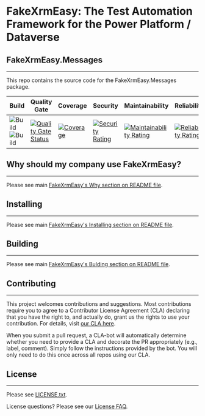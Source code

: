 ﻿
# FakeXrmEasy: The Test Automation Framework for the Power Platform / Dataverse

## FakeXrmEasy.Messages
--------------------------------------------------
This repo contains the source code for the FakeXrmEasy.Messages package. 


|Build|Quality Gate|Coverage|Security|Maintainability|Reliability|
|-----| ---------- | ------ | ------ | ------------- | --------- |
|![Build](https://github.com/DynamicsValue/fake-xrm-easy-messages/workflows/CI-2x/badge.svg)![Build](https://github.com/DynamicsValue/fake-xrm-easy-messages/workflows/CI-3x/badge.svg)|[![Quality Gate Status](https://sonarcloud.io/api/project_badges/measure?project=DynamicsValue_fake-xrm-easy-messages&metric=alert_status&token=769306fc6d781064d79f05f556c317dc81dff148)](https://sonarcloud.io/summary/new_code?id=DynamicsValue_fake-xrm-easy-messages)|[![Coverage](https://sonarcloud.io/api/project_badges/measure?project=DynamicsValue_fake-xrm-easy-messages&metric=coverage&token=769306fc6d781064d79f05f556c317dc81dff148)](https://sonarcloud.io/summary/new_code?id=DynamicsValue_fake-xrm-easy-messages)|[![Security Rating](https://sonarcloud.io/api/project_badges/measure?project=DynamicsValue_fake-xrm-easy-messages&metric=security_rating&token=769306fc6d781064d79f05f556c317dc81dff148)](https://sonarcloud.io/summary/new_code?id=DynamicsValue_fake-xrm-easy-messages)|[![Maintainability Rating](https://sonarcloud.io/api/project_badges/measure?project=DynamicsValue_fake-xrm-easy-messages&metric=sqale_rating&token=769306fc6d781064d79f05f556c317dc81dff148)](https://sonarcloud.io/summary/new_code?id=DynamicsValue_fake-xrm-easy-messages)|[![Reliability Rating](https://sonarcloud.io/api/project_badges/measure?project=DynamicsValue_fake-xrm-easy-messages&metric=reliability_rating&token=769306fc6d781064d79f05f556c317dc81dff148)](https://sonarcloud.io/summary/new_code?id=DynamicsValue_fake-xrm-easy-messages)|

## Why should my company use FakeXrmEasy? 
--------------------------------------------------

Please see main [FakeXrmEasy's Why section on README file](https://github.com/DynamicsValue/fake-xrm-easy#readme).
 

## Installing
-----------------------------------------------

Please see main [FakeXrmEasy's Installing section on README file](https://github.com/DynamicsValue/fake-xrm-easy#readme).

## Building
----------------------------------------------------------
Please see main [FakeXrmEasy's Bulding section on README file](https://github.com/DynamicsValue/fake-xrm-easy#readme).

## Contributing
------------------------

This project welcomes contributions and suggestions. Most contributions require you to agree to a Contributor License Agreement (CLA) declaring that you have the right to, and actually do, grant us the rights to use your contribution. For details, visit [our CLA here](https://github.com/DynamicsValue/licence-agreements/blob/main/FakeXrmEasy/CLA.md).

When you submit a pull request, a CLA-bot will automatically determine whether you need to provide a CLA and decorate the PR appropriately (e.g., label, comment). Simply follow the instructions provided by the bot. You will only need to do this once across all repos using our CLA. 

## License
-------------------

Please see [LICENSE.txt](https://github.com/DynamicsValue/fake-xrm-easy/blob/master/LICENSE.txt).

License questions? Please see our [License FAQ](https://github.com/DynamicsValue/licence-agreements/blob/main/FakeXrmEasy/FAQ.md).